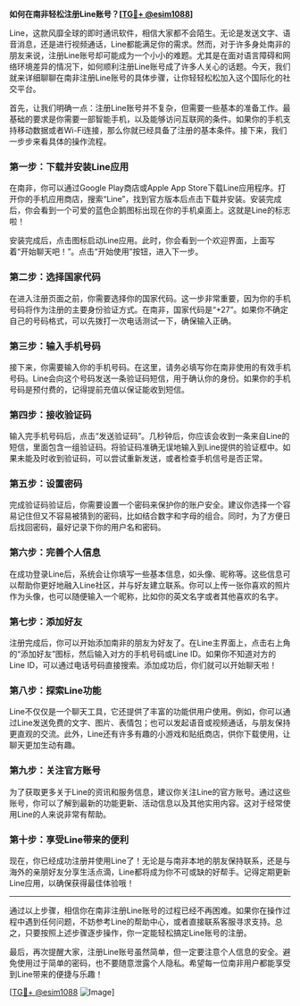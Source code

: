 **如何在南非轻松注册Line账号？[[TG💪+ @esim1088](https://t.me/s/esim1088)]**

Line，这款风靡全球的即时通讯软件，相信大家都不会陌生。无论是发送文字、语音消息，还是进行视频通话，Line都能满足你的需求。然而，对于许多身处南非的朋友来说，注册Line账号却可能成为一个小小的难题。尤其是在面对语言障碍和网络环境差异的情况下，如何顺利注册Line账号成了许多人关心的话题。今天，我们就来详细聊聊在南非注册Line账号的具体步骤，让你轻轻松松加入这个国际化的社交平台。

首先，让我们明确一点：注册Line账号并不复杂，但需要一些基本的准备工作。最基础的要求是你需要一部智能手机，以及能够访问互联网的条件。如果你的手机支持移动数据或者Wi-Fi连接，那么你就已经具备了注册的基本条件。接下来，我们一步步来看具体的操作流程。

### **第一步：下载并安装Line应用**
在南非，你可以通过Google Play商店或Apple App Store下载Line应用程序。打开你的手机应用商店，搜索“Line”，找到官方版本后点击下载并安装。安装完成后，你会看到一个可爱的蓝色企鹅图标出现在你的手机桌面上。这就是Line的标志啦！

安装完成后，点击图标启动Line应用。此时，你会看到一个欢迎界面，上面写着“开始聊天吧！”。点击“开始使用”按钮，进入下一步。

### **第二步：选择国家代码**
在进入注册页面之前，你需要选择你的国家代码。这一步非常重要，因为你的手机号码将作为注册的主要身份验证方式。在南非，国家代码是“+27”。如果你不确定自己的号码格式，可以先拨打一次电话测试一下，确保输入正确。

### **第三步：输入手机号码**
接下来，你需要输入你的手机号码。在这里，请务必填写你在南非使用的有效手机号码。Line会向这个号码发送一条验证码短信，用于确认你的身份。如果你的手机号码是预付费的，记得提前充值以保证能收到短信。

### **第四步：接收验证码**
输入完手机号码后，点击“发送验证码”。几秒钟后，你应该会收到一条来自Line的短信，里面包含一组验证码。将验证码准确无误地输入到Line提供的验证框中。如果未能及时收到验证码，可以尝试重新发送，或者检查手机信号是否正常。

### **第五步：设置密码**
完成验证码验证后，你需要设置一个密码来保护你的账户安全。建议你选择一个容易记住但又不容易被猜到的密码，比如结合数字和字母的组合。同时，为了方便日后找回密码，最好记录下你的用户名和密码。

### **第六步：完善个人信息**
在成功登录Line后，系统会让你填写一些基本信息，如头像、昵称等。这些信息可以帮助你更好地融入Line社区，并与好友建立联系。你可以上传一张你喜欢的照片作为头像，也可以随便输入一个昵称，比如你的英文名字或者其他喜欢的名字。

### **第七步：添加好友**
注册完成后，你可以开始添加南非的朋友为好友了。在Line主界面上，点击右上角的“添加好友”图标，然后输入对方的手机号码或Line ID。如果你不知道对方的Line ID，可以通过电话号码直接搜索。添加成功后，你们就可以开始聊天啦！

### **第八步：探索Line功能**
Line不仅仅是一个聊天工具，它还提供了丰富的功能供用户使用。例如，你可以通过Line发送免费的文字、图片、表情包；也可以发起语音或视频通话，与朋友保持更直观的交流。此外，Line还有许多有趣的小游戏和贴纸商店，供你下载使用，让聊天更加生动有趣。

### **第九步：关注官方账号**
为了获取更多关于Line的资讯和服务信息，建议你关注Line的官方账号。通过这些账号，你可以了解到最新的功能更新、活动信息以及其他实用内容。这对于经常使用Line的人来说非常有帮助。

### **第十步：享受Line带来的便利**
现在，你已经成功注册并使用Line了！无论是与南非本地的朋友保持联系，还是与海外的亲朋好友分享生活点滴，Line都将成为你不可或缺的好帮手。记得定期更新Line应用，以确保获得最佳体验哦！

---

通过以上步骤，相信你在南非注册Line账号的过程已经不再困难。如果你在操作过程中遇到任何问题，不妨参考Line的帮助中心，或者直接联系客服寻求支持。总之，只要按照上述步骤逐步操作，你一定能轻松搞定Line账号的注册。

最后，再次提醒大家，注册Line账号虽然简单，但一定要注意个人信息的安全。避免使用过于简单的密码，也不要随意泄露个人隐私。希望每一位南非用户都能享受到Line带来的便捷与乐趣！

[[TG💪+ @esim1088](https://t.me/s/esim1088) ![Image](https://i.postimg.cc/4NQfJmqS/Snipaste-2025-05-13-00-14-12.png)]